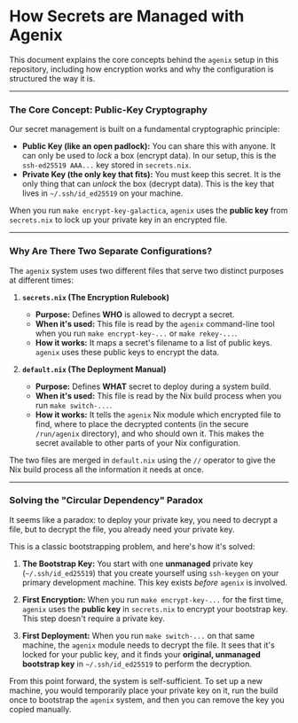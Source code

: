 # How Secrets are Managed with Agenix

This document explains the core concepts behind the `agenix` setup in this repository, including how encryption works and why the configuration is structured the way it is.

---

### The Core Concept: Public-Key Cryptography

Our secret management is built on a fundamental cryptographic principle:

- **Public Key (like an open padlock):** You can share this with anyone. It can only be used to _lock_ a box (encrypt data). In our setup, this is the `ssh-ed25519 AAA...` key stored in `secrets.nix`.
- **Private Key (the only key that fits):** You must keep this secret. It is the only thing that can _unlock_ the box (decrypt data). This is the key that lives in `~/.ssh/id_ed25519` on your machine.

When you run `make encrypt-key-galactica`, `agenix` uses the **public key** from `secrets.nix` to lock up your private key in an encrypted file.

---

### Why Are There Two Separate Configurations?

The `agenix` system uses two different files that serve two distinct purposes at different times:

1.  **`secrets.nix` (The Encryption Rulebook)**
    - **Purpose:** Defines **WHO** is allowed to decrypt a secret.
    - **When it's used:** This file is read by the `agenix` command-line tool when you run `make encrypt-key-...` or `make rekey-...`.
    - **How it works:** It maps a secret's filename to a list of public keys. `agenix` uses these public keys to encrypt the data.

2.  **`default.nix` (The Deployment Manual)**
    - **Purpose:** Defines **WHAT** secret to deploy during a system build.
    - **When it's used:** This file is read by the Nix build process when you run `make switch-...`.
    - **How it works:** It tells the `agenix` Nix module which encrypted file to find, where to place the decrypted contents (in the secure `/run/agenix` directory), and who should own it. This makes the secret available to other parts of your Nix configuration.

The two files are merged in `default.nix` using the `//` operator to give the Nix build process all the information it needs at once.

---

### Solving the "Circular Dependency" Paradox

It seems like a paradox: to deploy your private key, you need to decrypt a file, but to decrypt the file, you already need your private key.

This is a classic bootstrapping problem, and here's how it's solved:

1.  **The Bootstrap Key:** You start with one **unmanaged** private key (`~/.ssh/id_ed25519`) that you create yourself using `ssh-keygen` on your primary development machine. This key exists _before_ `agenix` is involved.

2.  **First Encryption:** When you run `make encrypt-key-...` for the first time, `agenix` uses the **public key** in `secrets.nix` to encrypt your bootstrap key. This step doesn't require a private key.

3.  **First Deployment:** When you run `make switch-...` on that same machine, the `agenix` module needs to decrypt the file. It sees that it's locked for your public key, and it finds your **original, unmanaged bootstrap key** in `~/.ssh/id_ed25519` to perform the decryption.

From this point forward, the system is self-sufficient. To set up a new machine, you would temporarily place your private key on it, run the build once to bootstrap the `agenix` system, and then you can remove the key you copied manually.
